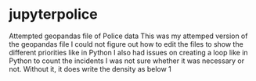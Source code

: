 # jupyterpolice
Attempted geopandas file of Police data
This was my attemped version of the geopandas file
I could not figure out how to edit the files to show the different priorities like in Python
I also had issues on creating a loop like in Python to count the incidents 
    I was not sure whether it was necessary or not. Without it, it does write the density as below 1
